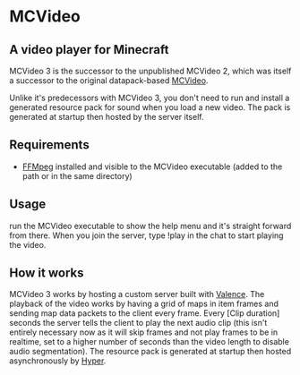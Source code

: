 # MCVideo
## A video player for Minecraft

MCVideo 3 is the successor to the unpublished MCVideo 2, which was itself a successor to the original datapack-based [MCVideo](https://github.com/MediumDifficulty/mcvideo).

Unlike it's predecessors with MCVideo 3, you don't need to run and install a generated resource pack for sound when you load a new video. The pack is generated at startup then hosted by the server itself.

## Requirements
- [FFMpeg](https://ffmpeg.org/download.html) installed and visible to the MCVideo executable (added to the path or in the same directory)

## Usage
run the MCVideo executable to show the help menu and it's straight forward from there. When you join the server, type !play in the chat to start playing the video.

## How it works
MCVideo 3 works by hosting a custom server built with [Valence](https://github.com/valence-rs/valence). The playback of the video works by having a grid of maps in item frames and sending map data packets to the client every frame. Every [Clip duration] seconds the server tells the client to play the next audio clip (this isn't entirely necessary now as it will skip frames and not play frames to be in realtime, set to a higher number of seconds than the video length to disable audio segmentation). The resource pack is generated at startup then hosted asynchronously by [Hyper](https://github.com/hyperium/hyper).